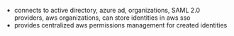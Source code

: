 - connects to active directory, azure ad, organizations, SAML 2.0 providers, aws organizations, can store identities in aws sso
- provides centralized aws permissions management for created identities